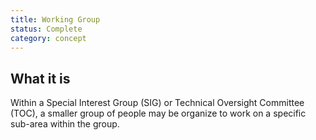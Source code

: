```yaml
---
title: Working Group
status: Complete
category: concept
---
```


## What it is

Within a Special Interest Group (SIG) or Technical Oversight Committee (TOC), a smaller group of people may be organize to work on a specific sub-area within the group.


